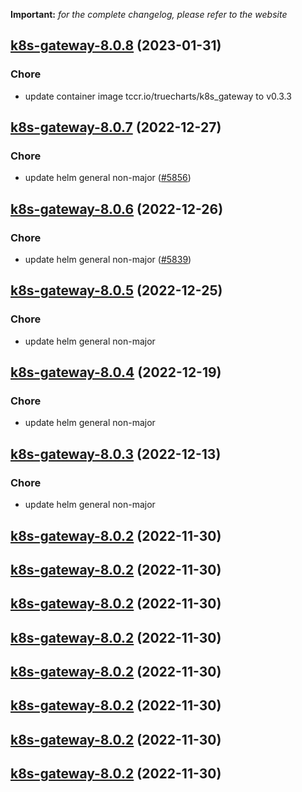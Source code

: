**Important:**
*for the complete changelog, please refer to the website*




## [k8s-gateway-8.0.8](https://github.com/truecharts/charts/compare/k8s-gateway-8.0.7...k8s-gateway-8.0.8) (2023-01-31)

### Chore

- update container image tccr.io/truecharts/k8s_gateway to v0.3.3
  
  


## [k8s-gateway-8.0.7](https://github.com/truecharts/charts/compare/k8s-gateway-8.0.6...k8s-gateway-8.0.7) (2022-12-27)

### Chore

- update helm general non-major ([#5856](https://github.com/truecharts/charts/issues/5856))
  
  


## [k8s-gateway-8.0.6](https://github.com/truecharts/charts/compare/k8s-gateway-8.0.5...k8s-gateway-8.0.6) (2022-12-26)

### Chore

- update helm general non-major ([#5839](https://github.com/truecharts/charts/issues/5839))
  
  


## [k8s-gateway-8.0.5](https://github.com/truecharts/charts/compare/k8s-gateway-8.0.4...k8s-gateway-8.0.5) (2022-12-25)

### Chore

- update helm general non-major
  
  


## [k8s-gateway-8.0.4](https://github.com/truecharts/charts/compare/k8s-gateway-8.0.3...k8s-gateway-8.0.4) (2022-12-19)

### Chore

- update helm general non-major
  
  


## [k8s-gateway-8.0.3](https://github.com/truecharts/charts/compare/k8s-gateway-8.0.2...k8s-gateway-8.0.3) (2022-12-13)

### Chore

- update helm general non-major
  
  


## [k8s-gateway-8.0.2](https://github.com/truecharts/charts/compare/k8s-gateway-8.0.1...k8s-gateway-8.0.2) (2022-11-30)




## [k8s-gateway-8.0.2](https://github.com/truecharts/charts/compare/k8s-gateway-8.0.1...k8s-gateway-8.0.2) (2022-11-30)




## [k8s-gateway-8.0.2](https://github.com/truecharts/charts/compare/k8s-gateway-8.0.1...k8s-gateway-8.0.2) (2022-11-30)




## [k8s-gateway-8.0.2](https://github.com/truecharts/charts/compare/k8s-gateway-8.0.1...k8s-gateway-8.0.2) (2022-11-30)




## [k8s-gateway-8.0.2](https://github.com/truecharts/charts/compare/k8s-gateway-8.0.1...k8s-gateway-8.0.2) (2022-11-30)




## [k8s-gateway-8.0.2](https://github.com/truecharts/charts/compare/k8s-gateway-8.0.1...k8s-gateway-8.0.2) (2022-11-30)




## [k8s-gateway-8.0.2](https://github.com/truecharts/charts/compare/k8s-gateway-8.0.1...k8s-gateway-8.0.2) (2022-11-30)




## [k8s-gateway-8.0.2](https://github.com/truecharts/charts/compare/k8s-gateway-8.0.1...k8s-gateway-8.0.2) (2022-11-30)



